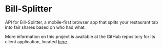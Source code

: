# Bill-Splitter

API for Bill-Splitter, a mobile-first browser app that splits your restaurant
tab into fair shares based on who had what.

More information on this project is available at the GitHub repository for its
client application, located [here](https://github.com/kopiusmaximus/bill-splitter-client).

